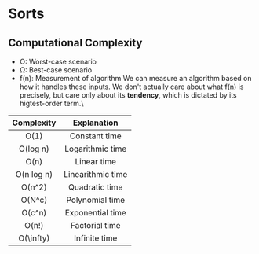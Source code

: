 # Sorts
## Computational Complexity
- O: Worst-case scenario
- Ω: Best-case scenario
- f(n): Measurement of algorithm
We can measure an algorithm based on how it handles these inputs. We don't actually care about what f(n) is precisely, but care only about its **tendency**, which is dictated by its higtest-order term.\

| Complexity |    Explanation    |
|:----------:|:-----------------:|
| O(1)       | Constant time     |
| O(log n)   | Logarithmic time  |
| O(n)       | Linear time       |
| O(n log n) | Linearithmic time |
| O(n^2)     | Quadratic time    |
| O(N^c)     | Polynomial time   |
| O(c^n)     | Exponential time  |
| O(n!)      | Factorial time    |
| O(\infty)  | Infinite time     |
